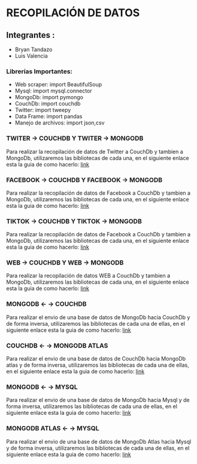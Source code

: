 # RECOPILACIÓN DE DATOS

## Integrantes :
- Bryan Tandazo
- Luis Valencia

### Librerías Importantes: 
- Web scraper: import BeautifulSoup
- Mysql: import mysql.connector
- MongoDb: import pymongo
- CouchDb: import couchdb
- Twitter: import tweepy
- Data Frame: import pandas
- Manejo de archivos: import json,csv

### TWITER → COUCHDB Y TWITER → MONGODB
Para realizar la recopilación de datos de Twitter a CouchDb y tambien a MongoDb, utilizaremos las bibliotecas de cada una, en el siguiente enlace esta la guia de como hacerlo:
[link](https://youtu.be/mVdAnzH60Dg)

### FACEBOOK → COUCHDB Y FACEBOOK → MONGODB 
Para realizar la recopilación de datos de Facebook a CouchDb y tambien a MongoDb, utilizaremos las bibliotecas de cada una, en el siguiente enlace esta la guia de como hacerlo:
[link](https://youtu.be/Y9hAdIefdME)

### TIKTOK → COUCHDB Y TIKTOK → MONGODB
Para realizar la recopilación de datos de Facebook a CouchDb y tambien a MongoDb, utilizaremos las bibliotecas de cada una, en el siguiente enlace esta la guia de como hacerlo:
[link](https://youtu.be/-iU9GCNrhiM)

### WEB → COUCHDB Y WEB → MONGODB
Para realizar la recopilación de datos WEB a CouchDb y tambien a MongoDb, utilizaremos las bibliotecas de cada una, en el siguiente enlace esta la guia de como hacerlo:
[link](https://youtu.be/SAAdwldH3Y4)

### MONGODB ← → COUCHDB
Para realizar el envio de una base de datos de MongoDb hacia CouchDb y de forma inversa, utilizaremos las bibliotecas de cada una de ellas, en el siguiente enlace esta la guia de como hacerlo:
[link](https://youtu.be/Lnl9hYfbQYg)

### COUCHDB ← → MONGODB ATLAS
Para realizar el envio de una base de datos de CouchDb hacia MongoDb atlas y de forma inversa, utilizaremos las bibliotecas de cada una de ellas, en el siguiente enlace esta la guia de como hacerlo:
[link](https://youtu.be/HyO8mTuZGPM)

### MONGODB ← → MYSQL
Para realizar el envio de una base de datos de MongoDb hacia Mysql y de forma inversa, utilizaremos las bibliotecas de cada una de ellas, en el siguiente enlace esta la guia de como hacerlo:
[link](https://youtu.be/cjv2WqIm74U)

### MONGODB ATLAS ← → MYSQL
Para realizar el envio de una base de datos de MongoDb Atlas hacia Mysql y de forma inversa, utilizaremos las bibliotecas de cada una de ellas, en el siguiente enlace esta la guia de como hacerlo:
[link](https://youtu.be/JAYI91icVtQ)








